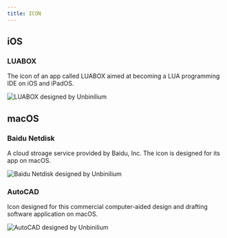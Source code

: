 ```yaml
---
title: ICON
---
```


## iOS

### LUABOX

The icon of an app called LUABOX aimed at becoming a LUA programming IDE on iOS and iPadOS.

![LUABOX designed by Unbinilium](https://cdn.jsdelivr.net/gh/Unbinilium/Resource@gh-pages/Book/design/luabox.png)

## macOS

### Baidu Netdisk

A cloud stroage service provided by Baidu, Inc. The icon is designed for its app on macOS.

![Baidu Netdisk designed by Unbinilium](https://cdn.jsdelivr.net/gh/Unbinilium/Resource@gh-pages/Book/design/baidu-netdisk.png)

### AutoCAD

Icon designed for this commercial computer-aided design and drafting software application on macOS.

![AutoCAD designed by Unbinilium](https://cdn.jsdelivr.net/gh/Unbinilium/Resource@gh-pages/Book/design/autocad.png)
